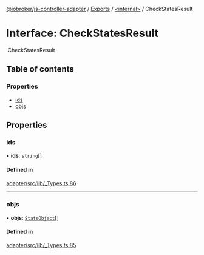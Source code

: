 [@iobroker/js-controller-adapter](../README.md) / [Exports](../modules.md) / [<internal\>](../modules/internal_.md) / CheckStatesResult

# Interface: CheckStatesResult

[<internal>](../modules/internal_.md).CheckStatesResult

## Table of contents

### Properties

- [ids](internal_.CheckStatesResult.md#ids)
- [objs](internal_.CheckStatesResult.md#objs)

## Properties

### ids

• **ids**: `string`[]

#### Defined in

[adapter/src/lib/_Types.ts:86](https://github.com/ioBroker/ioBroker.js-controller/blob/931c925a/packages/adapter/src/lib/_Types.ts#L86)

___

### objs

• **objs**: [`StateObject`](internal_.StateObject.md)[]

#### Defined in

[adapter/src/lib/_Types.ts:85](https://github.com/ioBroker/ioBroker.js-controller/blob/931c925a/packages/adapter/src/lib/_Types.ts#L85)
